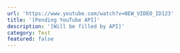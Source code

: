 ```yaml
---
url: 'https://www.youtube.com/watch?v=NEW_VIDEO_ID123'
title: '[Pending YouTube API]'
description: '[Will be filled by API]'
category: Test
featured: false
---
```


